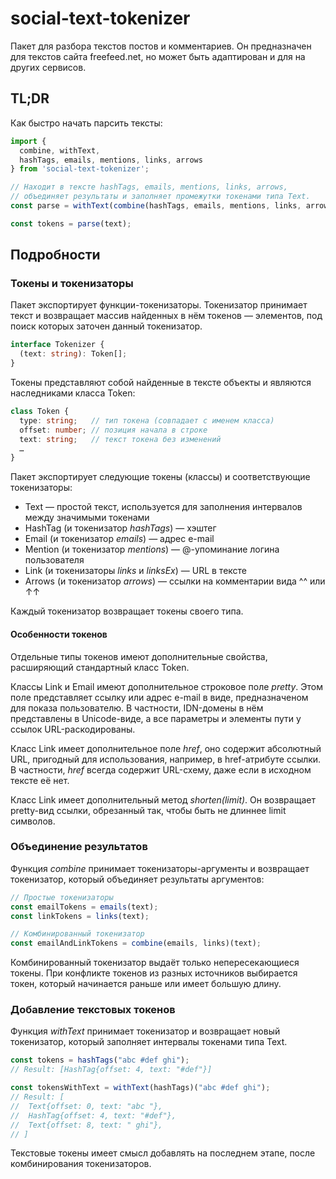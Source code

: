 # social-text-tokenizer

Пакет для разбора текстов постов и комментариев. Он предназначен для текстов сайта freefeed.net, но может быть адаптирован и для на других сервисов.

## TL;DR

Как быстро начать парсить тексты:

```JavaScript
import {
  combine, withText,
  hashTags, emails, mentions, links, arrows
} from 'social-text-tokenizer';

// Находит в тексте hashTags, emails, mentions, links, arrows,
// объединяет результаты и заполняет промежутки токенами типа Text.
const parse = withText(combine(hashTags, emails, mentions, links, arrows));

const tokens = parse(text);
```

## Подробности

### Токены и токенизаторы

Пакет экспортирует функции-токенизаторы. Токенизатор принимает текст и возвращает массив найденных в нём токенов — элементов, под поиск которых заточен данный токенизатор.

```TypeScript
interface Tokenizer {
  (text: string): Token[];
}
```

Токены представляют собой найденные в тексте объекты и являются наследниками класса Token:

```TypeScript
class Token {
  type: string;   // тип токена (совпадает с именем класса)
  offset: number; // позиция начала в строке
  text: string;   // текст токена без изменений
  …
}
```

Пакет экспортирует следующие токены (классы) и соответствующие токенизаторы:

- Text — простой текст, используется для заполнения интервалов между значимыми токенами
- HashTag (и токенизатор _hashTags_) — хэштег
- Email (и токенизатор _emails_) — адрес e-mail
- Mention (и токенизатор _mentions_) — @-упоминание логина пользователя
- Link (и токенизаторы _links_ и _linksEx_) — URL в тексте
- Arrows (и токенизатор _arrows_) — ссылки на комментарии вида ^^ или ↑↑

Каждый токенизатор возвращает токены своего типа.

#### Особенности токенов

Отдельные типы токенов имеют дополнительные свойства, расширяющий стандартный класс Token.

Классы Link и Email имеют дополнительное строковое поле _pretty_. Этом поле представляет ссылку или адрес e-mail
в виде, предназначеном для показа пользователю. В частности, IDN-домены в нём представлены в Unicode-виде, а все параметры
и элементы пути у ссылок URL-раскодированы.

Класс Link имеет дополнительное поле _href_, оно содержит абсолютный URL, пригодный для использования, например,
в href-атрибуте ссылки. В частности, _href_ всегда содержит URL-схему, даже если в исходном тексте её нет.

Класс Link имеет дополнительный метод _shorten(limit)_. Он возвращает pretty-вид ссылки, обрезанный так, чтобы быть
не длиннее limit символов.

### Объединение результатов

Функция _combine_ принимает токенизаторы-аргументы и возвращает токенизатор, который объединяет результаты аргументов:

```JavaScript
// Простые токенизаторы
const emailTokens = emails(text);
const linkTokens = links(text);

// Комбинированный токенизатор
const emailAndLinkTokens = combine(emails, links)(text);
```

Комбинированный токенизатор выдаёт только непересекающиеся токены. При конфликте токенов из разных источников выбирается токен, который начинается раньше или имеет большую длину.

### Добавление текстовых токенов

Функция _withText_ принимает токенизатор и возвращает новый токенизатор, который заполняет интервалы токенами типа Text.

```JavaScript
const tokens = hashTags("abc #def ghi");
// Result: [HashTag{offset: 4, text: "#def"}]

const tokensWithText = withText(hashTags)("abc #def ghi");
// Result: [
//  Text{offset: 0, text: "abc "},
//  HashTag{offset: 4, text: "#def"},
//  Text{offset: 8, text: " ghi"},
// ]
```

Текстовые токены имеет смысл добавлять на последнем этапе, после комбинирования токенизаторов.
